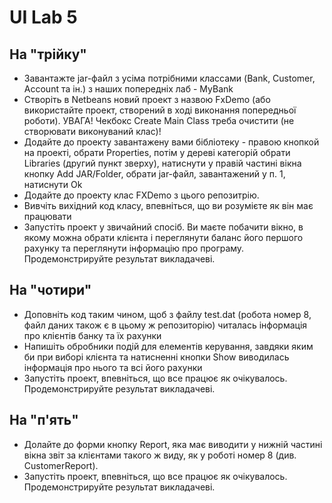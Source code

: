# UI Lab 5
## На "трійку"
- Завантажте jar-файл з усіма потрібними классами (Bank, Customer, Account та ін.) з наших попередніх лаб - MyBank
- Створіть в Netbeans новий проект з назвою FxDemo (або використайте проект, створений в ході виконання попередньої роботи). УВАГА! Чекбокс Create Main Class треба очистити (не створювати виконуваний клас)!
- Додайте до проекту завантажену вами бібліотеку - правою кнопкой на проекті, обрати Properties, потім у дереві категорій обрати Libraries (другий пункт зверху), натиснути у правій частині вікна кнопку Add JAR/Folder, обрати jar-файл, завантажений у п. 1, натиснути Ok
- Додайте до проекту клас FXDemo з цього репозитрію.
- Вивчіть вихідний код класу, впевніться, що ви розумієте як він має працювати
- Запустіть проект у звичайний спосіб. Ви маєте побачити вікно, в якому можна обрати клієнта і переглянути баланс його першого рахунку та переглянути інформацію про програму. Продемонстрируйте результат викладачеві.


## На "чотири"
- Доповніть код таким чином, щоб з файлу test.dat (робота номер 8, файл даних також є в цьому ж репозиторію) читалась інформація про клієнтів банку та їх рахунки
- Напишіть обробники подій для елементів керування, завдяки яким би при виборі клієнта та натисненні кнопки Show виводилась інформація про нього та всі його рахунки
- Запустіть проект, впевніться, що все працює як очікувалось. Продемонстрируйте результат викладачеві.

  

## На "п'ять"
- Долайте до форми кнопку Report, яка має виводити у нижній частині вікна звіт за клієнтами такого ж виду, як у роботі номер 8 (див. CustomerReport).
- Запустіть проект, впевніться, що все працює як очікувалось. Продемонстрируйте результат викладачеві.
